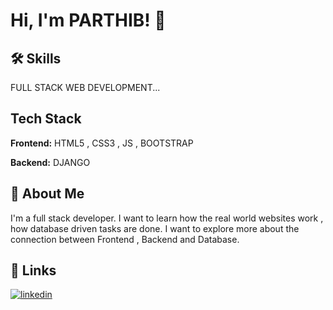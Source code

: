  # Hi, I'm PARTHIB! 👋


## 🛠 Skills
FULL STACK WEB DEVELOPMENT...


## Tech Stack

**Frontend:** HTML5 , CSS3 , JS , BOOTSTRAP

**Backend:** DJANGO


## 🚀 About Me
I'm a full stack developer. I want to learn how the real world websites work , how database driven tasks are done. I want to explore more about the connection between Frontend , Backend and Database.


## 🔗 Links
[![linkedin](https://img.shields.io/badge/linkedin-0A66C2?style=for-the-badge&logo=linkedin&logoColor=white)](https://www.linkedin.com/in/parthib-kumar-deb-a438a6234/)

